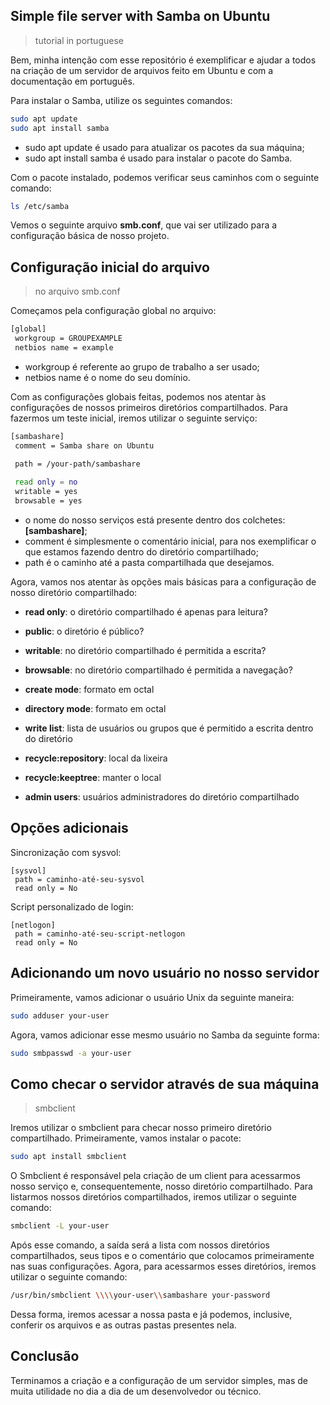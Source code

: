 ## Simple file server with Samba on Ubuntu
> tutorial in portuguese

Bem, minha intenção com esse repositório é exemplificar e ajudar a todos na criação de um servidor de arquivos feito em Ubuntu e com a documentação em português.

Para instalar o Samba, utilize os seguintes comandos:

```bash
sudo apt update
sudo apt install samba
```

- sudo apt update é usado para atualizar os pacotes da sua máquina;
- sudo apt install samba é usado para instalar o pacote do Samba.

Com o pacote instalado, podemos verificar seus caminhos com o seguinte comando:

```bash
ls /etc/samba
```

Vemos o seguinte arquivo **smb.conf**, que vai ser utilizado para a configuração básica de nosso projeto.

## Configuração inicial do arquivo
> no arquivo smb.conf

Começamos pela configuração global no arquivo:

```bash
[global]
 workgroup = GROUPEXAMPLE
 netbios name = example
```

- workgroup é referente ao grupo de trabalho a ser usado;
- netbios name é o nome do seu domínio.

Com as configurações globais feitas, podemos nos atentar às configurações de nossos primeiros diretórios compartilhados. Para fazermos um teste inicial, iremos utilizar o seguinte serviço:

```bash
[sambashare]
 comment = Samba share on Ubuntu

 path = /your-path/sambashare
 
 read only = no
 writable = yes
 browsable = yes
```

- o nome do nosso serviços está presente dentro dos colchetes: **[sambashare]**;
- comment é simplesmente o comentário inicial, para nos exemplificar o que estamos fazendo dentro do diretório compartilhado;
- path é o caminho até a pasta compartilhada que desejamos.

Agora, vamos nos atentar às opções mais básicas para a configuração de nosso diretório compartilhado:

- **read only**: o diretório compartilhado é apenas para leitura?
- **public**: o diretório é público?

- **writable**: no diretório compartilhado é permitida a escrita?
- **browsable**: no diretório compartilhado é permitida a navegação?

-	**create mode**: formato em octal
-	**directory mode**: formato em octal

- **write list**: lista de usuários ou grupos que é permitido a escrita dentro do diretório

- **recycle:repository**: local da lixeira
- **recycle:keeptree**: manter o local

- **admin users**: usuários administradores do diretório compartilhado

## Opções adicionais

Sincronização com sysvol:

```path
[sysvol]
 path = caminho-até-seu-sysvol
 read only = No
```

Script personalizado de login:

```path
[netlogon]
 path = caminho-até-seu-script-netlogon
 read only = No
```

## Adicionando um novo usuário no nosso servidor

Primeiramente, vamos adicionar o usuário Unix da seguinte maneira:

```bash
sudo adduser your-user
```

Agora, vamos adicionar esse mesmo usuário no Samba da seguinte forma:

```bash
sudo smbpasswd -a your-user
```

## Como checar o servidor através de sua máquina
> smbclient

Iremos utilizar o smbclient para checar nosso primeiro diretório compartilhado. Primeiramente, vamos instalar o pacote:

```bash
sudo apt install smbclient
```

O Smbclient é responsável pela criação de um client para acessarmos nosso serviço e, consequentemente, nosso diretório compartilhado. Para listarmos nossos diretórios compartilhados, iremos utilizar o seguinte comando:

```bash
smbclient -L your-user
```

Após esse comando, a saída será a lista com nossos diretórios compartilhados, seus tipos e o comentário que colocamos primeiramente nas suas configurações. Agora, para acessarmos esses diretórios, iremos utilizar o seguinte comando:

```bash
/usr/bin/smbclient \\\\your-user\\sambashare your-password
```

Dessa forma, iremos acessar a nossa pasta e já podemos, inclusive, conferir os arquivos e as outras pastas presentes nela.

## Conclusão

Terminamos a criação e a configuração de um servidor simples, mas de muita utilidade no dia a dia de um desenvolvedor ou técnico.
